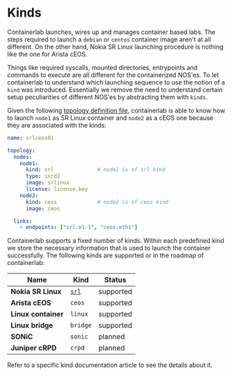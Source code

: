 # Kinds

Containerlab launches, wires up and manages container based labs. The steps required to launch a `debian` or `centos` container image aren't at all different. On the other hand, Nokia SR Linux launching procedure is nothing like the one for Arista cEOS.

Things like required syscalls, mounted directories, entrypoints and commands to execute are all different for the containerized NOS'es. To let containerlab to understand which launching sequence to use the notion of a `kind` was introduced. Essentially we remove the need to understand certain setup peculiarities of different NOS'es by abstracting them with `kinds`.

Given the following [topology definition file](../topo-def-file.md), containerlab is able to know how to launch `node1` as SR Linux container and `node2` as a cEOS one because they are associated with the kinds:

```yaml
name: srlceos01

topology:
  nodes:
    node1:
      kind: srl              # node1 is of srl kind
      type: ixrd2
      image: srlinux
      license: license.key
    node2:
      kind: ceos             # node2 is of ceos kind
      image: ceos            

  links:
    - endpoints: ["srl:e1-1", "ceos:eth1"]
```

Containerlab supports a fixed number of kinds. Within each predefined kind we store the necessary information that is used to launch the container successfully. The following kinds are supported or in the roadmap of containerlab:


| Name                | Kind            | Status    |
| ------------------- | --------------- | --------- |
| **Nokia SR Linux**  | [`srl`](srl.md) | supported |
| **Arista cEOS**     | `ceos`          | supported |
| **Linux container** | `linux`         | supported |
| **Linux bridge**    | `bridge`        | supported |
| **SONiC**           | `sonic`         | planned   |
| **Juniper cRPD**    | `crpd`          | planned   |

Refer to a specific kind documentation article to see the details about it.